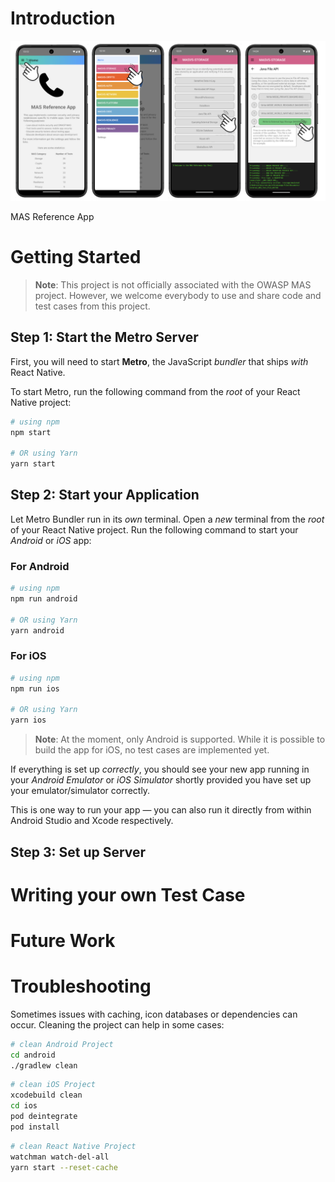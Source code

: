 # Introduction

![Alt text](screenshot.png)

MAS Reference App


# Getting Started

>**Note**: This project is not officially associated with the OWASP MAS project. However, we welcome everybody to use and share code and test cases from this project.



## Step 1: Start the Metro Server

First, you will need to start **Metro**, the JavaScript _bundler_ that ships _with_ React Native.

To start Metro, run the following command from the _root_ of your React Native project:

```bash
# using npm
npm start

# OR using Yarn
yarn start
```

## Step 2: Start your Application

Let Metro Bundler run in its _own_ terminal. Open a _new_ terminal from the _root_ of your React Native project. Run the following command to start your _Android_ or _iOS_ app:

### For Android

```bash
# using npm
npm run android

# OR using Yarn
yarn android
```

### For iOS

```bash
# using npm
npm run ios

# OR using Yarn
yarn ios
```

>**Note**: At the moment, only Android is supported. While it is possible to build the app for iOS, no test cases are implemented yet.

If everything is set up _correctly_, you should see your new app running in your _Android Emulator_ or _iOS Simulator_ shortly provided you have set up your emulator/simulator correctly.

This is one way to run your app — you can also run it directly from within Android Studio and Xcode respectively.

## Step 3: Set up Server






# Writing your own Test Case




# Future Work





# Troubleshooting

Sometimes issues with caching, icon databases or dependencies can occur. Cleaning the project can help in some cases:

```bash
# clean Android Project
cd android
./gradlew clean
```

```bash
# clean iOS Project
xcodebuild clean
cd ios
pod deintegrate
pod install
```

```bash
# clean React Native Project
watchman watch-del-all
yarn start --reset-cache
```
